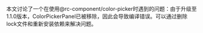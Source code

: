 本文讨论了一个在使用@rc-component/color-picker时遇到的问题：由于升级至1.1.0版本，ColorPickerPanel已被移除，因此会导致编译错误。可以通过删除lock文件和重新安装依赖来解决问题。
